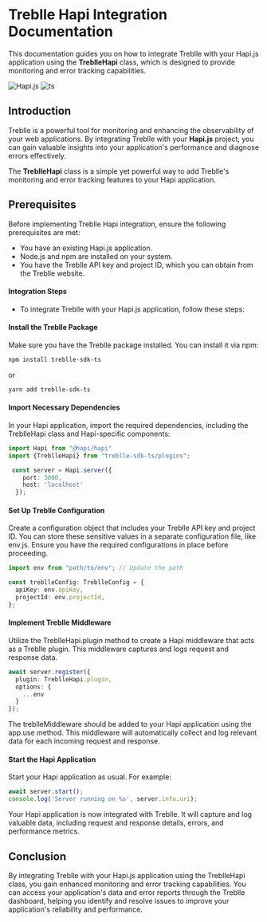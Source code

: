 # Treblle Hapi Integration Documentation 

This documentation guides you on how to integrate Treblle with your Hapi.js application using the **TreblleHapi** class, which is designed to provide monitoring and error tracking capabilities.

![Hapi.js](https://img.shields.io/badge/hapi.js-%23404d59.svg?style=for-the-badge&logo=hapi&logoColor=%2361DAFB) ![ts](https://img.shields.io/badge/typescript-%23007ACC.svg?style=for-the-badge&logo=typescript&logoColor=white)

## Introduction

Treblle is a powerful tool for monitoring and enhancing the observability of your web applications. By integrating Treblle with your **Hapi.js** project, you can gain valuable insights into your application's performance and diagnose errors effectively.

The **TreblleHapi** class is a simple yet powerful way to add Treblle's monitoring and error tracking features to your Hapi application.

## Prerequisites

Before implementing Treblle Hapi integration, ensure the following prerequisites are met:

- You have an existing Hapi.js application.
- Node.js and npm are installed on your system.
- You have the Treblle API key and project ID, which you can obtain from the Treblle website.
#### Integration Steps
- To integrate Treblle with your Hapi.js application, follow these steps:

#### Install the Treblle Package

Make sure you have the Treblle package installed. You can install it via npm:

```bash
npm install treblle-sdk-ts
```

or

```bash
yarn add treblle-sdk-ts
```

#### Import Necessary Dependencies

In your Hapi application, import the required dependencies, including the TreblleHapi class and Hapi-specific components:

```ts
import Hapi from "@hapi/hapi"
import {TreblleHapi} from "treblle-sdk-ts/plugins"; 

 const server = Hapi.server({
    port: 3000,
    host: 'localhost'
  });
```

#### Set Up Treblle Configuration

Create a configuration object that includes your Treblle API key and project ID. You can store these sensitive values in a separate configuration file, like env.js. Ensure you have the required configurations in place before proceeding.

```ts
import env from "path/to/env"; // Update the path

const treblleConfig: TreblleConfig = {
  apiKey: env.apiKey,
  projectId: env.projectId,
};
```

#### Implement Treblle Middleware

Utilize the TreblleHapi.plugin method to create a Hapi middleware that acts as a Treblle plugin. This middleware captures and logs request and response data.

```ts
await server.register({
  plugin: TreblleHapi.plugin,
  options: {
    ...env
  }
});
```

The treblleMiddleware should be added to your Hapi application using the app.use method. This middleware will automatically collect and log relevant data for each incoming request and response.

#### Start the Hapi Application

Start your Hapi application as usual. For example:

```ts
await server.start();
console.log('Server running on %s', server.info.uri);
```

Your Hapi application is now integrated with Treblle. It will capture and log valuable data, including request and response details, errors, and performance metrics.

## Conclusion

By integrating Treblle with your Hapi.js application using the TreblleHapi class, you gain enhanced monitoring and error tracking capabilities. You can access your application's data and error reports through the Treblle dashboard, helping you identify and resolve issues to improve your application's reliability and performance.